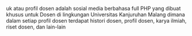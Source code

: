 uk atau profil dosen adalah sosial media berbahasa full PHP yang dibuat khusus untuk Dosen 
di lingkungan Universitas Kanjuruhan Malang dimana dalam setiap profil dosen terdapat
histori dosen, profil dosen, karya ilmiah, riset dosen, dan lain-lain
